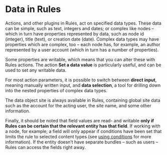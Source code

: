 # Data in Rules

Actions, and other plugins in Rules, act on specified data types. These data can be simple, such as text, integers and dates; or complex like nodes – which in turn have properties represented by data, such as node id (integer), title (text), or creation date (date). Complex data types may have properties which are complex, too – each node has, for example, an author represented by a user account (which in turn has a number of properties).

Some properties are writable, which means that you can alter these with Rules actions. The action **Set a data value** is particularly useful, and can be used to set any writable data.

For most action parameters, it is possible to switch between **direct input**, meaning manually written input, and **data selection**, a tool for drilling down into the nested properties of complex data types.

The data object site is always available in Rules, containing global site data such as the account for the acting user, the site name, and some other information.

Finally, it should be noted that field values are read- and writable **only if Rules can be certain that the relevant entity has that field**. If working with a node, for example, a field will only appear if conditions have been set that limits the rule to selected content types (see [using conditions](4-using-conditions.md) for more information). If the entity doesn’t have separate bundles – such as users – Rules can access the fields right away.
